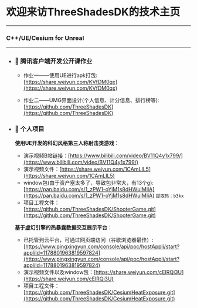 # 欢迎来访ThreeShadesDK的技术主页
---
### C++/UE/Cesium for Unreal
---
- ### 💬 腾讯客户端开发公开课作业
   * 作业一——使用UE进行apk打包: [https://share.weiyun.com/KVfDM0qx](https://share.weiyun.com/KVfDM0qx)
  
   * 作业二——UMG界面设计(个人信息、计分信息、排行榜等): [https://github.com/ThreeShadesDK](https://github.com/ThreeShadesDK)

- ### 💬 个人项目

   __使用UE开发的科幻风格第三人称射击类游戏__：
   * 演示视频B站链接：[https://www.bilibili.com/video/BV11Q4y1x799/](https://www.bilibili.com/video/BV11Q4y1x799/)
   * 演示视频文件：[https://share.weiyun.com/1CAmLIL5](https://share.weiyun.com/1CAmLIL5)
   * window包(由于资产塞太多了，导致包非常大，有13个g):[https://pan.baidu.com/s/1_zPW1-oYjM1s8dHWuIMIiA](https://pan.baidu.com/s/1_zPW1-oYjM1s8dHWuIMIiA)  ``` 提取码：b3kx ```
   * 项目工程文件：[https://github.com/ThreeShadesDK/ShooterGame.git](https://github.com/ThreeShadesDK/ShooterGame.git)
     
  
   __基于虚幻引擎的热暴露数据交互展示平台__：
   * 已托管到云平台，可通过网页端访问（谷歌浏览器最佳）: [https://www.pingxingyun.com/console/api/poc/hostAppli/start?appliId=1178801963819597824](https://www.pingxingyun.com/console/api/poc/hostAppli/start?appliId=1178801963819597824)
   * 演示视频文件以及window包：[https://share.weiyun.com/cElRQi3U](https://share.weiyun.com/cElRQi3U)
   * 项目工程文件：[https://github.com/ThreeShadesDK/CesiumHeatExposure.git](https://github.com/ThreeShadesDK/CesiumHeatExposure.git)


